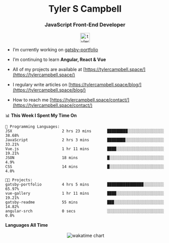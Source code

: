 <h1 align="center">Tyler S Campbell</h1>
<h3 align="center">JavaScript Front-End Developer</h3>
<p align="center">
<a href="https://linkedin.com/in/tyler-campbell36" target="blank"><img align="center" src="https://cdn.jsdelivr.net/npm/simple-icons@3.0.1/icons/linkedin.svg" alt="tyler-campbell36" height="30" width="30" /></a>
</p>

- I’m currently working on [gatsby-portfolio](https://github.com/t36campbell/gatsby-portfolio)

- I’m continuing to learn **Angular, React & Vue**

- All of my projects are available at [https://tylercampbell.space/](https://tylercampbell.space/)

- I regulary write articles on [https://tylercampbell.space/blog/](https://tylercampbell.space/blog/)

- How to reach me [https://tylercampbell.space/contact/](https://tylercampbell.space/contact/)

<!--START_SECTION:waka-->
📊 **This Week I Spent My Time On** 

```text
💬 Programming Languages: 
JSX                      2 hrs 23 mins       █████████░░░░░░░░░░░░░░░░   38.68% 
JavaScript               2 hrs 3 mins        ████████░░░░░░░░░░░░░░░░░   33.21% 
Vue.js                   1 hr 11 mins        ████░░░░░░░░░░░░░░░░░░░░░   19.21% 
JSON                     18 mins             █░░░░░░░░░░░░░░░░░░░░░░░░   4.9% 
CSS                      14 mins             █░░░░░░░░░░░░░░░░░░░░░░░░   4.0%

🐱‍💻 Projects: 
gatsby-portfolio         4 hrs 5 mins        ████████████████░░░░░░░░░   65.97% 
vue-gallery              1 hr 11 mins        ████░░░░░░░░░░░░░░░░░░░░░   19.21% 
gatsby-readme            55 mins             ███░░░░░░░░░░░░░░░░░░░░░░   14.82% 
angular-srch             0 secs              ░░░░░░░░░░░░░░░░░░░░░░░░░   0.0%

```


<!--END_SECTION:waka-->
**Languages All Time** 
<p align="center">&nbsp;<img align="center" alt="wakatime chart"
src="https://wakatime.com/share/@738aac7f-8868-4bc3-a1df-4c36703ee4b6/ffb1a4eb-0234-4a6d-8897-da182b371844.png"/></p>

